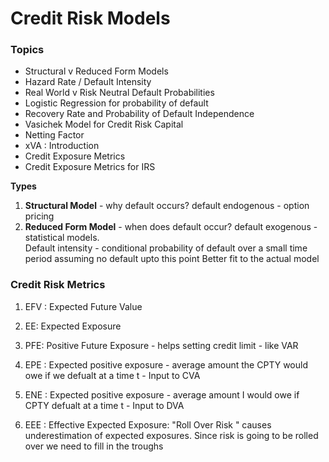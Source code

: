 # Credit Risk Models

### Topics
- Structural v Reduced Form Models
- Hazard Rate / Default Intensity 
- Real World v Risk Neutral Default Probabilities
- Logistic Regression for probability of default
- Recovery Rate and Probability of Default Independence
- Vasichek Model for Credit Risk Capital
- Netting Factor
- xVA : Introduction
- Credit Exposure Metrics
- Credit Exposure Metrics for IRS

**Types**
1. **Structural Model** - why default occurs? default endogenous - option pricing
2. **Reduced Form Model** - when does default occur? default exogenous - statistical models.\
Default intensity - conditional probability of default over a small time period assuming no default upto this point
Better fit to the actual model

### Credit Risk Metrics
1. EFV : Expected Future Value
2. EE: Expected Exposure
2. PFE: Positive Future Exposure - helps setting credit limit - like VAR
3. EPE : Expected positive exposure - average amount the CPTY would owe if we defualt at a  time t - Input to CVA
4. ENE : Expected positive exposure - average amount  I would owe if CPTY defualt at a time t - Input to DVA

5. EEE : Effective Expected Exposure:  "Roll Over Risk " causes underestimation of expected exposures. Since risk is going to be rolled over we need to fill in the troughs